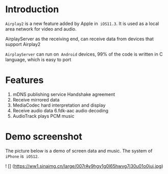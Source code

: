 # Introduction

`Airplay2` is a new feature added by Apple in` iOS11.3`. It is used as a local area network for video and audio.

AirplayServer as the receiving end, can receive data from devices that support Airplay2

`AirplayServer` can run on` Android` devices, 99% of the code is written in C language, which is easy to port

# Features

1. mDNS publishing service
Handshake agreement
3. Receive mirrored data
4. MediaCodec hard interpretation and display
5. Receive audio data
6.fdk-aac audio decoding
7. AudioTrack plays PCM music

# Demo screenshot

The picture below is a demo of screen data and music. The system of `iPhone` is` iOS12`.

! [] (https://ww1.sinaimg.cn/large/007rAy9hgy1g0l65hwvg7j30u01o0juj.jpg)